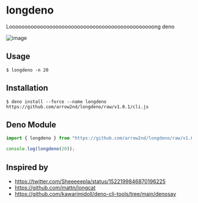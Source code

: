# longdeno

Looooooooooooooooooooooooooooooooooooooooooooooong deno

![image](https://user-images.githubusercontent.com/44780846/167101214-9486d902-6238-4a2c-aa9f-490e80d0f8ed.png)

## Usage

```
$ longdeno -n 20
```

## Installation

```
$ deno install --force --name longdeno https://github.com/arrow2nd/longdeno/raw/v1.0.1/cli.js
```

## Deno Module

```js
import { longdeno } from "https://github.com/arrow2nd/longdeno/raw/v1.0.1/mod.js";

console.log(longdeno(20));
```

## Inspired by

- https://twitter.com/Sheeeeepla/status/1522199846870196225
- https://github.com/mattn/longcat
- https://github.com/kawarimidoll/deno-cli-tools/tree/main/denosay
